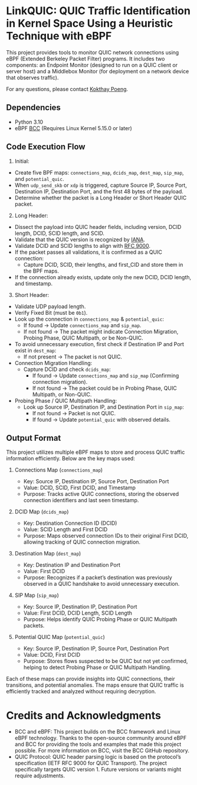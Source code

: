 # LinkQUIC: QUIC Traffic Identification in Kernel Space Using a Heuristic Technique with eBPF 

This project provides tools to monitor QUIC network connections using eBPF (Extended Berkeley Packet Filter) programs. It includes two components: an Endpoint Monitor (designed to run on a QUIC client or server host) and a Middlebox Monitor (for deployment on a network device that observes traffic). 

For any questions, please contact [Kokthay Poeng](mailto:kokthay.poeng@unamur.be).

## Dependencies

- Python 3.10
- eBPF [BCC](https://github.com/iovisor/bcc/blob/master/INSTALL.md) (Requires Linux Kernel 5.15.0 or later)

## Code Execution Flow

1. Initial:
- Create five BPF maps: `connections_map`, `dcids_map`, `dest_map`, `sip_map`, and `potential_quic`.
- When `udp_send_skb` or `xdp` is triggered, capture Source IP, Source Port, Destination IP, Destination Port, and the first 48 bytes of the payload.
- Determine whether the packet is a Long Header or Short Header QUIC packet.

2. Long Header:
- Dissect the payload into QUIC header fields, including version, DCID length, DCID, SCID length, and SCID.
- Validate that the QUIC version is recognized by [IANA](https://www.iana.org/assignments/quic/quic.xhtml).
- Validate DCID and SCID lengths to align with [RFC 9000](https://datatracker.ietf.org/doc/html/rfc9000).
- If the packet passes all validations, it is confirmed as a QUIC connection:
  - Capture DCID, SCID, their lengths, and first_CID and store them in the BPF maps.
- If the connection already exists, update only the new DCID, DCID length, and timestamp.

3. Short Header:
- Validate UDP payload length.
- Verify Fixed Bit (must be `0b1`).
- Look up the connection in `connections_map` & `potential_quic`:
  - If found → Update `connections_map` and `sip_map`.
  - If not found → The packet might indicate Connection Migration, Probing Phase, QUIC Multipath, or be Non-QUIC.
- To avoid unnecessary execution, first check if Destination IP and Port exist in `dest_map`:
  - If not present → The packet is not QUIC.
- Connection Migration Handling:
  - Capture DCID and check `dcids_map`:
    - If found → Update `connections_map` and `sip_map` (Confirming connection migration).
    - If not found → The packet could be in Probing Phase, QUIC Multipath, or Non-QUIC.
- Probing Phase / QUIC Multipath Handling:
  - Look up Source IP, Destination IP, and Destination Port in `sip_map`:
    - If not found → Packet is not QUIC.
    - If found → Update `potential_quic` with observed details.


## Output Format

This project utilizes multiple eBPF maps to store and process QUIC traffic information efficiently. Below are the key maps used:

1. Connections Map (`connections_map`)
   - Key: Source IP, Destination IP, Source Port, Destination Port
   - Value: DCID, SCID, First DCID, and Timestamp
   - Purpose: Tracks active QUIC connections, storing the observed connection identifiers and last seen timestamp.

2. DCID Map (`dcids_map`)
   - Key: Destination Connection ID (DCID)
   - Value: SCID Length and First DCID
   - Purpose: Maps observed connection IDs to their original First DCID, allowing tracking of QUIC connection migration.

3. Destination Map (`dest_map`)
   - Key: Destination IP and Destination Port
   - Value: First DCID
   - Purpose: Recognizes if a packet’s destination was previously observed in a QUIC handshake to avoid unnecessary execution.

4. SIP Map (`sip_map`)
   - Key: Source IP, Destination IP, Destination Port
   - Value: First DCID, DCID Length, SCID Length
   - Purpose: Helps identify QUIC Probing Phase or QUIC Multipath packets.

5. Potential QUIC Map (`potential_quic`)
   - Key: Source IP, Destination IP, Source Port, Destination Port
   - Value: DCID, First DCID
   - Purpose: Stores flows suspected to be QUIC but not yet confirmed, helping to detect Probing Phase or QUIC Multipath Handling.

Each of these maps can provide insights into QUIC connections, their transitions, and potential anomalies. The maps ensure that QUIC traffic is efficiently tracked and analyzed without requiring decryption.


# Credits and Acknowledgments
- BCC and eBPF: This project builds on the BCC framework and Linux eBPF technology. Thanks to the open-source community around eBPF and BCC for providing the tools and examples that made this project possible. For more information on BCC, visit the BCC GitHub repository.
- QUIC Protocol: QUIC header parsing logic is based on the protocol’s specification (IETF RFC 9000 for QUIC Transport). The project specifically targets QUIC version 1. Future versions or variants might require adjustments.